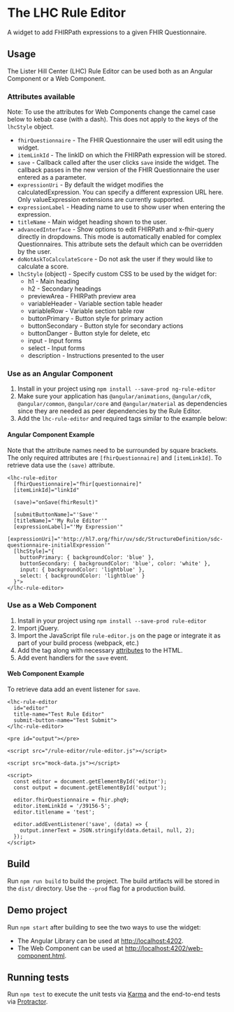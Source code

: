 # The LHC Rule Editor

A widget to add FHIRPath expressions to a given FHIR Questionnaire.

## Usage

The Lister Hill Center (LHC) Rule Editor can be used both as an Angular
Component or a Web Component.

### Attributes available <a name="attributes-available"></a>

Note: To use the attributes for Web Components change the camel case below to
kebab case (with a dash). This does not apply to the keys of the `lhcStyle`
object.

* `fhirQuestionnaire` - The FHIR Questionnaire the user will edit using the
  widget.
* `itemLinkId` - The linkID on which the FHIRPath expression will be stored.
* `save` - Callback called after the user clicks `save` inside the widget.
  The callback passes in the new version of the FHIR Questionnaire the user
  entered as a parameter.
* `expressionUri` - By default the widget modifies the calculatedExpression.
  You can specify a different expression URL here. Only valueExpression
  extensions are currently supported.
* `expressionLabel` - Heading name to use to show user when entering the
  expression.
* `titleName` - Main widget heading shown to the user.
* `advancedInterface` - Show options to edit FHIRPath and x-fhir-query directly
  in dropdowns. This mode is automatically enabled for complex Questionnaires.
  This attribute sets the default which can be overridden by the user.
* `doNotAskToCalculateScore` - Do not ask the user if they would like to
  calculate a score.
* `lhcStyle` (object) - Specify custom CSS to be used by the widget for:
  * h1 - Main heading
  * h2 - Secondary headings
  * previewArea - FHIRPath preview area
  * variableHeader - Variable section table header
  * variableRow - Variable section table row
  * buttonPrimary - Button style for primary action
  * buttonSecondary - Button style for secondary actions
  * buttonDanger - Button style for delete, etc
  * input - Input forms
  * select - Input forms
  * description - Instructions presented to the user

### Use as an Angular Component

1. Install in your project using `npm install --save-prod ng-rule-editor`
2. Make sure your application has `@angular/animations`, `@angular/cdk`,
   `@angular/common`, `@angular/core` and `@angular/material` as dependencies
   since they are needed as peer dependencies by the Rule Editor.
3. Add the `lhc-rule-editor` and required tags similar to the example below:

#### Angular Component Example

Note that the attribute names need to be surrounded by square brackets.
The only required attributes are `[fhirQuestionnaire]` and `[itemLinkId]`. To
retrieve data use the `(save)` attribute.

    <lhc-rule-editor
      [fhirQuestionnaire]="fhir[questionnaire]"
      [itemLinkId]="linkId"

      (save)="onSave(fhirResult)"
  
      [submitButtonName]="'Save'"
      [titleName]="'My Rule Editor'"
      [expressionLabel]="'My Expression'"
      [expressionUri]="'http://hl7.org/fhir/uv/sdc/StructureDefinition/sdc-questionnaire-initialExpression'"
      [lhcStyle]="{
        buttonPrimary: { backgroundColor: 'blue' },
        buttonSecondary: { backgroundColor: 'blue', color: 'white' },
        input: { backgroundColor: 'lightblue' },
        select: { backgroundColor: 'lightblue' }
      }">
    </lhc-rule-editor>

### Use as a Web Component

1. Install in your project using `npm install --save-prod rule-editor`
2. Import jQuery.
4. Import the JavaScript file `rule-editor.js` on the page or integrate it as
  part of your build process (webpack, etc.)
5. Add the <lhc-rule-editor> tag along with necessary [attributes](#attributes-available) to the HTML.
6. Add event handlers for the `save` event.

#### Web Component Example

To retrieve data add an event listener for `save`.

    <lhc-rule-editor
      id="editor"
      title-name="Test Rule Editor"
      submit-button-name="Test Submit">
    </lhc-rule-editor>
    
    <pre id="output"></pre>
    
    <script src="/rule-editor/rule-editor.js"></script>
    
    <script src="mock-data.js"></script>
    
    <script>
      const editor = document.getElementById('editor');
      const output = document.getElementById('output');
    
      editor.fhirQuestionnaire = fhir.phq9;
      editor.itemLinkId = '/39156-5';
      editor.titlename = 'test';
    
      editor.addEventListener('save', (data) => {
        output.innerText = JSON.stringify(data.detail, null, 2);
      });
    </script>

## Build

Run `npm run build` to build the project. The build artifacts will be stored
in the `dist/` directory. Use the `--prod` flag for a production build.

## Demo project

Run `npm start` after building to see the two ways to use the widget:

* The Angular Library can be used at [http://localhost:4202](http://localhost:4202).
* The Web Component can be used at [http://localhost:4202/web-component.html](http://localhost:4202/web-component.html).

## Running tests

Run `npm test` to execute the unit tests via [Karma](https://karma-runner.github.io)
and the end-to-end tests via [Protractor](http://www.protractortest.org/).

